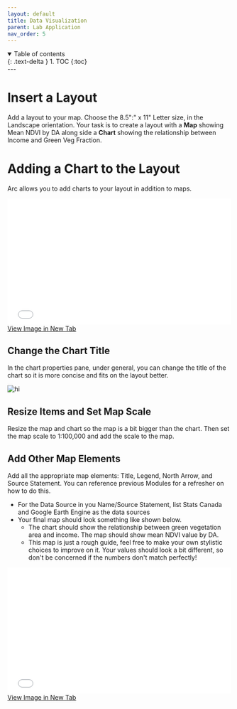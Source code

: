 ```yaml
---
layout: default
title: Data Visualization
parent: Lab Application
nav_order: 5
---
```



<details open markdown="block">
  <summary>
    Table of contents
  </summary>
  {: .text-delta }
1. TOC
{:toc}
</details>
---



# Insert a Layout

Add a layout to your map.  Choose the 8.5":" x 11" Letter size, in the Landscape orientation.  Your task is to create a layout with a **Map** showing Mean NDVI by DA along side a **Chart** showing the relationship between Income and Green Veg Fraction.

# Adding a Chart to the Layout

Arc allows you to add charts to your layout in addition to maps.

<div style="overflow: hidden;
  padding-top: 56.25%;
  position: relative">
  <iframe src="content/videos/Layout.mp4" title="Processes" scrolling="no" frameborder="0"
    style="border: 0;
   height: 100%;
   left: 0;
   position: absolute;
   top: 0;
   width: 100%;">
   <p>Your browser does not support iframes.</p>
 </iframe>
</div>
<a href="content/videos/Layout.mp4" target="_blank">View Image in New Tab</a>

## Change the Chart Title
In the chart properties pane, under general, you can change the title of the chart so it is more concise and fits on the layout better.

<img src="content/images/ChartTitle.png" alt="hi" class="inline"/>

## Resize Items and Set Map Scale
Resize the map and chart so the map is a bit bigger than the chart.  Then set the map scale to 1:100,000 and add the scale to the map.

## Add Other Map Elements
Add all the appropriate map elements: Title, Legend, North Arrow, and Source Statement.  You can reference previous Modules for a refresher on how to do this.
* For the Data Source in you Name/Source Statement, list Stats Canada and Google Earth Engine as the data sources
* Your final map should look something like shown below.
  * The chart should show the relationship between green vegetation area and income.  The map should show mean NDVI value by DA.
  * This map is just a rough guide, feel free to make your own stylistic choices to improve on it.  Your values should look a bit different, so don't be concerned if the numbers don't match perfectly!

<div style="overflow: hidden;
  padding-top: 56.25%;
  position: relative">
  <iframe src="content/images/FinalMap.png" title="Processes" scrolling="no" frameborder="0"
    style="border: 0;
   height: 100%;
   left: 0;
   position: absolute;
   top: 0;
   width: 100%;">
   <p>Your browser does not support iframes.</p>
 </iframe>
</div>
<a href="content/images/FinalMap.png" target="_blank">View Image in New Tab</a>

<!-- ### FA1
Export your Layout as a .pdf and upload it to Canvas.

### WA4
What do the results of this analysis show?  Are there any improvement you think we could make to this analysis?
 -->
<!-- The relationship isn't strong, probably because there are other factors that are determine where people with limited resources can afford to live and where those with money choose to live. (7.5 pts)

Things to look at might include: housing cost (rent or land value) instead of income.  Both NDVI & green area combined (eg. multivariate linear regression). Excluding downtown core and focus on just medium density residential areas.  Account for water/beaches (also attracts high income but low NDIV)  .  These are just possible suggestions, they don't have to list these anything that makes sense counts (7.5 pts for listing two or more suggestions, 3.25 pts if just one). -->

